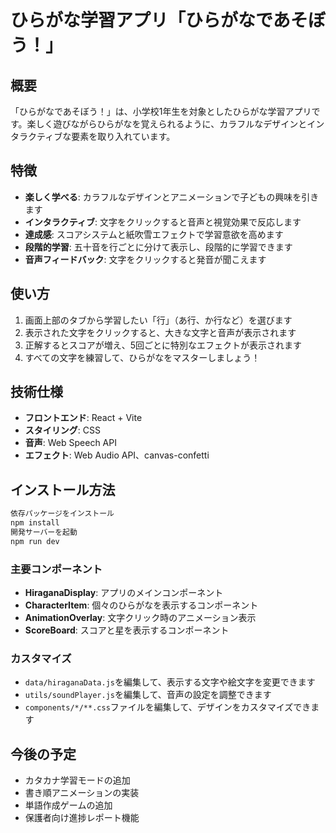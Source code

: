 # ひらがな学習アプリ「ひらがなであそぼう！」

## 概要

「ひらがなであそぼう！」は、小学校1年生を対象としたひらがな学習アプリです。楽しく遊びながらひらがなを覚えられるように、カラフルなデザインとインタラクティブな要素を取り入れています。

## 特徴

- **楽しく学べる**: カラフルなデザインとアニメーションで子どもの興味を引きます
- **インタラクティブ**: 文字をクリックすると音声と視覚効果で反応します
- **達成感**: スコアシステムと紙吹雪エフェクトで学習意欲を高めます
- **段階的学習**: 五十音を行ごとに分けて表示し、段階的に学習できます
- **音声フィードバック**: 文字をクリックすると発音が聞こえます

## 使い方

1. 画面上部のタブから学習したい「行」（あ行、か行など）を選びます
2. 表示された文字をクリックすると、大きな文字と音声が表示されます
3. 正解するとスコアが増え、5回ごとに特別なエフェクトが表示されます
4. すべての文字を練習して、ひらがなをマスターしましょう！

## 技術仕様

- **フロントエンド**: React + Vite
- **スタイリング**: CSS
- **音声**: Web Speech API
- **エフェクト**: Web Audio API、canvas-confetti

## インストール方法
```bash
依存パッケージをインストール
npm install
開発サーバーを起動
npm run dev
```

### 主要コンポーネント

- **HiraganaDisplay**: アプリのメインコンポーネント
- **CharacterItem**: 個々のひらがなを表示するコンポーネント
- **AnimationOverlay**: 文字クリック時のアニメーション表示
- **ScoreBoard**: スコアと星を表示するコンポーネント

### カスタマイズ

- `data/hiraganaData.js`を編集して、表示する文字や絵文字を変更できます
- `utils/soundPlayer.js`を編集して、音声の設定を調整できます
- `components/*/**.css`ファイルを編集して、デザインをカスタマイズできます

## 今後の予定

- カタカナ学習モードの追加
- 書き順アニメーションの実装
- 単語作成ゲームの追加
- 保護者向け進捗レポート機能
